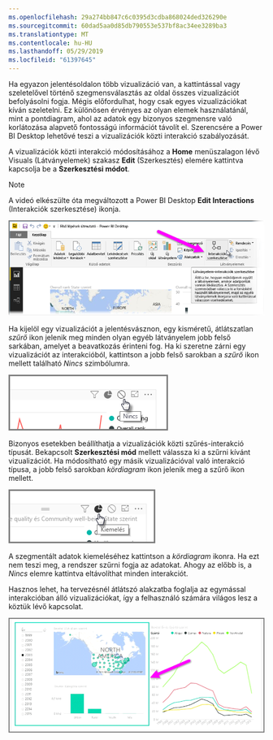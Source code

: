 ```yaml
---
ms.openlocfilehash: 29a274bb847c6c0395d3cdba868024ded326290e
ms.sourcegitcommit: 60dad5aa0d85db790553e537bf8ac34ee3289ba3
ms.translationtype: MT
ms.contentlocale: hu-HU
ms.lasthandoff: 05/29/2019
ms.locfileid: "61397645"
---
```

Ha egyazon jelentésoldalon több vizualizáció van, a kattintással vagy szeletelővel történő szegmensválasztás az oldal összes vizualizációt befolyásolni fogja. Mégis előfordulhat, hogy csak egyes vizualizációkat kíván szeletelni. Ez különösen érvényes az olyan elemek használatánál, mint a pontdiagram, ahol az adatok egy bizonyos szegmensre való korlátozása alapvető fontosságú információt távolít el. Szerencsére a Power BI Desktop lehetővé teszi a vizualizációk közti interakció szabályozását.

A vizualizációk közti interakció módosításához a **Home** menüszalagon lévő Visuals (Látványelemek) szakasz **Edit** (Szerkesztés) elemére kattintva kapcsolja be a **Szerkesztési módot**.

>[!NOTE]
>A videó elkészülte óta megváltozott a Power BI Desktop **Edit Interactions** (Interakciók szerkesztése) ikonja.
> 
> 

![](media/3-11a-create-interaction-between-visualizations/3-11a_1.png)

Ha kijelöl egy vizualizációt a jelentésvásznon, egy kisméretű, átlátszatlan *szűrő* ikon jelenik meg minden olyan egyéb látványelem jobb felső sarkában, amelyet a beavatkozás érinteni fog. Ha ki szeretne zárni egy vizualizációt az interakcióból, kattintson a jobb felső sarokban a *szűrő* ikon mellett található *Nincs* szimbólumra.

![](media/3-11a-create-interaction-between-visualizations/3-11a_2.png)

Bizonyos esetekben beállíthatja a vizualizációk közti szűrés-interakció típusát. Bekapcsolt **Szerkesztési mód** mellett válassza ki a szűrni kívánt vizualizációt. Ha módosítható egy másik vizualizációval való interakció típusa, a jobb felső sarokban *kördiagram* ikon jelenik meg a szűrő ikon mellett.

![](media/3-11a-create-interaction-between-visualizations/3-11a_3.png)

A szegmentált adatok kiemeléséhez kattintson a *kördiagram* ikonra. Ha ezt nem teszi meg, a rendszer szűrni fogja az adatokat. Ahogy az előbb is, a *Nincs* elemre kattintva eltávolíthat minden interakciót.

Hasznos lehet, ha tervezésnél átlátszó alakzatba foglalja az egymással interakcióban álló vizualizációkat, így a felhasználó számára világos lesz a köztük lévő kapcsolat.

![](media/3-11a-create-interaction-between-visualizations/3-11a_4.png)

